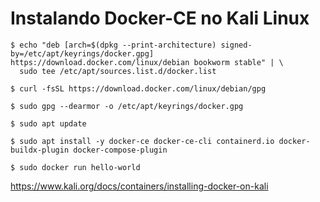 # Instalando Docker-CE no Kali Linux
```
$ echo "deb [arch=$(dpkg --print-architecture) signed-by=/etc/apt/keyrings/docker.gpg] https://download.docker.com/linux/debian bookworm stable" | \
  sudo tee /etc/apt/sources.list.d/docker.list
```
`$ curl -fsSL https://download.docker.com/linux/debian/gpg`

`$ sudo gpg --dearmor -o /etc/apt/keyrings/docker.gpg`

`$ sudo apt update`

`$ sudo apt install -y docker-ce docker-ce-cli containerd.io docker-buildx-plugin docker-compose-plugin`

`$ sudo docker run hello-world`

https://www.kali.org/docs/containers/installing-docker-on-kali
